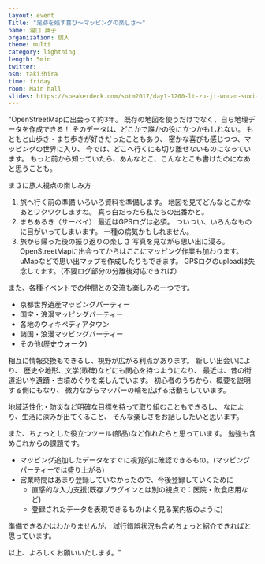 ```yaml
---
layout: event
Title: "足跡を残す喜び～マッピングの楽しさ～"
name: 瀧口 典子
organization: 個人
theme: multi
category: lightning
length: 5min
twitter:
osm: taki3hira
time: friday
room: Main hall
slides: https://speakerdeck.com/sotm2017/day1-1200-lt-zu-ji-wocan-suxi-bi-matupingufalsele-sisa-joy-to-leave-footprints
---
```

"OpenStreetMapに出会って約3年。
既存の地図を使うだけでなく、自ら地理データを作成できる！
そのデータは、どこかで誰かの役に立つかもしれない。
もともと山歩き・まち歩きが好きだったこともあり、
密かな喜びも感じつつ、マッピングの世界に入り、
今では、どこへ行くにも切り離せないものになっています。
もっと前から知っていたら、あんなとこ、こんなとこも書けたのになあ
と思うことも。

まさに旅人視点の楽しみ方
1. 旅へ行く前の準備
いろいろ資料を準備します。
地図を見てどんなとこかなあとワクワクしますね。
真っ白だったら私たちの出番かと。
2. まちあるき（サーベイ）
最近はGPSログは必須。
ついつい、いろんなものに目がいってしまいます。
一種の病気かもしれません。
3. 旅から帰った後の振り返りの楽しさ
写真を見ながら思い出に浸る。
OpenStreetMapに出会ってからはここにマッピング作業も加わります。
uMapなどで思い出マップを作成したりもできます。
GPSログのuploadは失念してます。（不要ログ部分の分離後対応できれば）

また、各種イベントでの仲間との交流も楽しみの一つです。
 * 京都世界遺産マッピングパーティー
 * 国宝・浪漫マッピングパーティー
 * 各地のウィキペディアタウン
 * 諸国・浪漫マッピングパーティー
 * その他(歴史ウォーク)

相互に情報交換もできるし、視野が広がる利点があります。
新しい出会いにより、
歴史や地形、文学(歌碑)などにも関心を持つようになり、
最近は、昔の街道沿いや遺蹟・古墳めぐりを楽しんでいます。
初心者のうちから、概要を説明する側にもなり、
微力ながらマッパーの輪を広げる活動もしています。

地域活性化・防災など明確な目標を持って取り組むこともできるし、
なにより、生活に深みが出てくること、
そんな楽しさをお話ししたいと思います。

また、ちょっとした役立つツール(部品)など作れたらと思っています。
勉強も含めこれからの課題です。
 * マッピング追加したデータをすぐに視覚的に確認できるもの。(マッピングパーティーでは盛り上がる)
 * 営業時間はあまり登録していなかったので、今後登録していくために
   * 直感的な入力支援(既存プラグインとは別の視点で：医院・飲食店用など)
   * 登録されたデータを表現できるもの(よく見る案内板のように)

準備できるかはわかりませんが、
試行錯誤状況も含めちょっと紹介できればと思っています。

以上、よろしくお願いいたします。"

